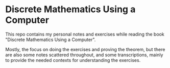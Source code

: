 # Discrete Mathematics Using a Computer

This repo contains my personal notes and exercises while reading the book
"Discrete Mathematics Using a Computer".

Mostly, the focus on doing the exercises and proving the theorem, but there are also
some notes scattered throughout, and some transcriptions, mainly to provide the needed
contexts for understanding the exercises.
